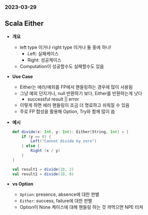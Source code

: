 ### 2023-03-29

## Scala Either
- **개요**
  - left type 이거나 right type 이거나 둘 중에 하나!
    - Left: 실패케이스
    - Right: 성공케이스
  - Computation이 성공할수도 실패할수도 있음

- **Use Case**
  - Either는 에러/예외를 FP에서 핸들링하는 경우에 많이 사용됨
  - 그냥 예외 던지거나, null 반환하기 보다, Either를 반환하는게 낫다
    - successful result || error
  - 이렇게 하면 에러 핸들링이 조금 더 명료하고 쉬워질 수 있음
  - 주로 FP 합성을 활용해 Option, Try와 함께 많이 씀

- **예시**
    ```scala
    def divide(x: Int, y: Int): Either[String, Int] = {
        if (y == 0) {
            Left("Cannot divide by zero")
        } else {
            Right (x / y)
        }
    }
    
    val result1 = divide(10, 2)
    val result2 = divide(10, 0)
    ```

- **vs Option**
  - `Option`: presence, absence에 대한 판별
  - `Either`: success, failure에 대한 판별
  - Option이 None 케이스에 대해 핸들링 하는 것 까먹으면 NPE 터져

